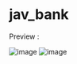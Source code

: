 # jav_bank

Preview : 

![image](https://github.com/JaviGnlzzz/jav_bank/assets/98654716/e7aef1a2-b8d1-4313-8e39-1d3f41c8fa6d)
![image](https://github.com/JaviGnlzzz/jav_bank/assets/98654716/17e16b08-64b3-4f47-b33e-13b64cc74982)
